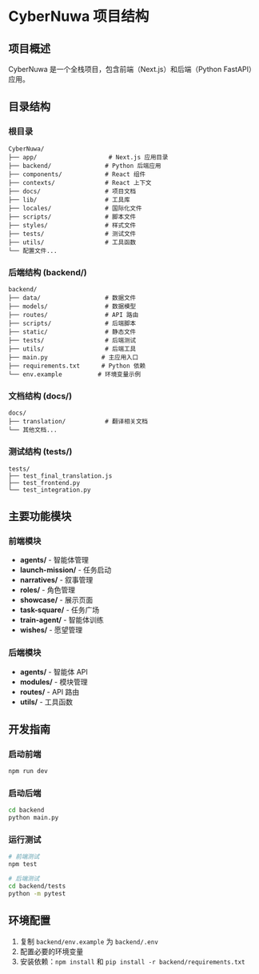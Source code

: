 # CyberNuwa 项目结构

## 项目概述

CyberNuwa 是一个全栈项目，包含前端（Next.js）和后端（Python FastAPI）应用。

## 目录结构

### 根目录

```
CyberNuwa/
├── app/                    # Next.js 应用目录
├── backend/               # Python 后端应用
├── components/            # React 组件
├── contexts/              # React 上下文
├── docs/                  # 项目文档
├── lib/                   # 工具库
├── locales/               # 国际化文件
├── scripts/               # 脚本文件
├── styles/                # 样式文件
├── tests/                 # 测试文件
├── utils/                 # 工具函数
└── 配置文件...
```

### 后端结构 (backend/)

```
backend/
├── data/                  # 数据文件
├── models/                # 数据模型
├── routes/                # API 路由
├── scripts/               # 后端脚本
├── static/                # 静态文件
├── tests/                 # 后端测试
├── utils/                 # 后端工具
├── main.py               # 主应用入口
├── requirements.txt      # Python 依赖
└── env.example          # 环境变量示例
```

### 文档结构 (docs/)

```
docs/
├── translation/           # 翻译相关文档
└── 其他文档...
```

### 测试结构 (tests/)

```
tests/
├── test_final_translation.js
├── test_frontend.py
└── test_integration.py
```

## 主要功能模块

### 前端模块

- **agents/** - 智能体管理
- **launch-mission/** - 任务启动
- **narratives/** - 叙事管理
- **roles/** - 角色管理
- **showcase/** - 展示页面
- **task-square/** - 任务广场
- **train-agent/** - 智能体训练
- **wishes/** - 愿望管理

### 后端模块

- **agents/** - 智能体 API
- **modules/** - 模块管理
- **routes/** - API 路由
- **utils/** - 工具函数

## 开发指南

### 启动前端

```bash
npm run dev
```

### 启动后端

```bash
cd backend
python main.py
```

### 运行测试

```bash
# 前端测试
npm test

# 后端测试
cd backend/tests
python -m pytest
```

## 环境配置

1. 复制 `backend/env.example` 为 `backend/.env`
2. 配置必要的环境变量
3. 安装依赖：`npm install` 和 `pip install -r backend/requirements.txt`
